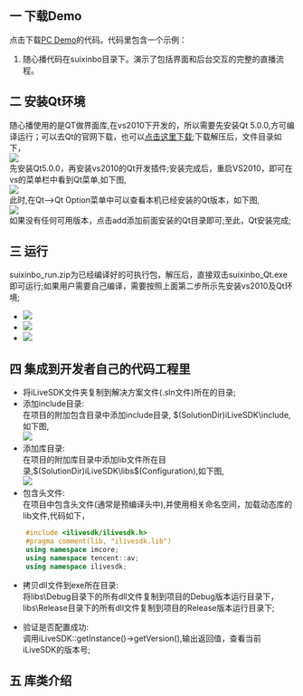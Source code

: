 ## 一 下载Demo
点击下载[PC Demo](https://github.com/zhaoyang21cn/iLiveSDK_PC_Demos)的代码。代码里包含一个示例：<br/>
1. 随心播代码在suixinbo目录下。演示了包括界面和后台交互的完整的直播流程。

## 二 安装Qt环境
随心播使用的是QT做界面库,在vs2010下开发的，所以需要先安装Qt 5.0.0,方可编译运行；可以去Qt的官网下载，也可以[点击这里下载](http://dldir1.qq.com/hudongzhibo/git/Qt/Qt_5.0.0.zip);下载解压后，文件目录如下，<br/>
![](http://mc.qcloudimg.com/static/img/00d8b25ddf3160c0673327568cd559fc/image.png)<br/>
先安装Qt5.0.0，再安装vs2010的Qt开发插件;安装完成后，重启VS2010，即可在vs的菜单栏中看到Qt菜单,如下图,<br/>
![](http://mc.qcloudimg.com/static/img/3422fe8496cd39d1b7d6c2b418460765/image.png)<br/>
此时,在Qt-->Qt Option菜单中可以查看本机已经安装的Qt版本，如下图,<br/>
![](http://mc.qcloudimg.com/static/img/435adc9eeb163e34bc4e602acfc900a1/image.png)<br/>
如果没有任何可用版本，点击add添加前面安装的Qt目录即可;至此，Qt安装完成;

## 三 运行
suixinbo_run.zip为已经编译好的可执行包，解压后，直接双击suixinbo_Qt.exe即可运行;如果用户需要自己编译，需要按照上面第二步所示先安装vs2010及Qt环境;
* ![](img1)
* ![](img2)
* ![](img3)

## 四 集成到开发者自己的代码工程里
- 将iLiveSDK文件夹复制到解决方案文件(.sln文件)所在的目录;
- 添加include目录:<br/>
	在项目的附加包含目录中添加include目录, $(SolutionDir)iLiveSDK\include,如下图,<br/>
![](http://mc.qcloudimg.com/static/img/3ab82b780f87b8749813f028a904ea0e/image.png)
- 添加库目录:<br/>
	在项目的附加库目录中添加lib文件所在目录,$(SolutionDir)iLiveSDK\libs\$(Configuration),如下图,<br/>
![](http://mc.qcloudimg.com/static/img/0fbd938dbbf189c40e195cb60689baf4/image.png)
- 包含头文件:<br/>
	在项目中包含头文件(通常是预编译头中),并使用相关命名空间，加载动态库的lib文件,代码如下，

```C++
	#include <ilivesdk/ilivesdk.h>
	#pragma comment(lib, "ilivesdk.lib")
	using namespace imcore;
	using namespace tencent::av;
	using namespace ilivesdk;
```

- 拷贝dll文件到exe所在目录:<br/>
	将libs\Debug目录下的所有dll文件复制到项目的Debug版本运行目录下，libs\Release目录下的所有dll文件复制到项目的Release版本运行目录下;

- 验证是否配置成功:<br/>
	调用iLiveSDK::getInstance()->getVersion(),输出返回值，查看当前iLiveSDK的版本号;
  
## 五 库类介绍


